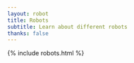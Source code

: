 ```yaml
---
layout: robot
title: Robots
subtitle: Learn about different robots
thanks: false
---
```


{% include robots.html %}

